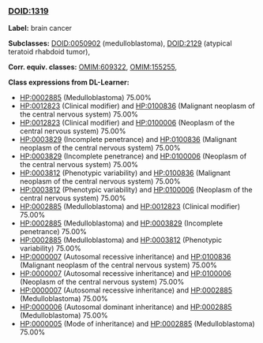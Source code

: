 
### [DOID:1319](http://purl.obolibrary.org/obo/DOID_1319)
**Label:** brain cancer

**Subclasses:** [DOID:0050902](http://purl.obolibrary.org/obo/DOID_0050902) (medulloblastoma), [DOID:2129](http://purl.obolibrary.org/obo/DOID_2129) (atypical teratoid rhabdoid tumor), 

**Corr. equiv. classes:** [OMIM:609322](http://purl.obolibrary.org/obo/OMIM_609322), [OMIM:155255](http://purl.obolibrary.org/obo/OMIM_155255), 

**Class expressions from DL-Learner:**

- [HP:0002885](http://purl.obolibrary.org/obo/HP_0002885) (Medulloblastoma) 75.00%
- [HP:0012823](http://purl.obolibrary.org/obo/HP_0012823) (Clinical modifier) and [HP:0100836](http://purl.obolibrary.org/obo/HP_0100836) (Malignant neoplasm of the central nervous system) 75.00%
- [HP:0012823](http://purl.obolibrary.org/obo/HP_0012823) (Clinical modifier) and [HP:0100006](http://purl.obolibrary.org/obo/HP_0100006) (Neoplasm of the central nervous system) 75.00%
- [HP:0003829](http://purl.obolibrary.org/obo/HP_0003829) (Incomplete penetrance) and [HP:0100836](http://purl.obolibrary.org/obo/HP_0100836) (Malignant neoplasm of the central nervous system) 75.00%
- [HP:0003829](http://purl.obolibrary.org/obo/HP_0003829) (Incomplete penetrance) and [HP:0100006](http://purl.obolibrary.org/obo/HP_0100006) (Neoplasm of the central nervous system) 75.00%
- [HP:0003812](http://purl.obolibrary.org/obo/HP_0003812) (Phenotypic variability) and [HP:0100836](http://purl.obolibrary.org/obo/HP_0100836) (Malignant neoplasm of the central nervous system) 75.00%
- [HP:0003812](http://purl.obolibrary.org/obo/HP_0003812) (Phenotypic variability) and [HP:0100006](http://purl.obolibrary.org/obo/HP_0100006) (Neoplasm of the central nervous system) 75.00%
- [HP:0002885](http://purl.obolibrary.org/obo/HP_0002885) (Medulloblastoma) and [HP:0012823](http://purl.obolibrary.org/obo/HP_0012823) (Clinical modifier) 75.00%
- [HP:0002885](http://purl.obolibrary.org/obo/HP_0002885) (Medulloblastoma) and [HP:0003829](http://purl.obolibrary.org/obo/HP_0003829) (Incomplete penetrance) 75.00%
- [HP:0002885](http://purl.obolibrary.org/obo/HP_0002885) (Medulloblastoma) and [HP:0003812](http://purl.obolibrary.org/obo/HP_0003812) (Phenotypic variability) 75.00%
- [HP:0000007](http://purl.obolibrary.org/obo/HP_0000007) (Autosomal recessive inheritance) and [HP:0100836](http://purl.obolibrary.org/obo/HP_0100836) (Malignant neoplasm of the central nervous system) 75.00%
- [HP:0000007](http://purl.obolibrary.org/obo/HP_0000007) (Autosomal recessive inheritance) and [HP:0100006](http://purl.obolibrary.org/obo/HP_0100006) (Neoplasm of the central nervous system) 75.00%
- [HP:0000007](http://purl.obolibrary.org/obo/HP_0000007) (Autosomal recessive inheritance) and [HP:0002885](http://purl.obolibrary.org/obo/HP_0002885) (Medulloblastoma) 75.00%
- [HP:0000006](http://purl.obolibrary.org/obo/HP_0000006) (Autosomal dominant inheritance) and [HP:0002885](http://purl.obolibrary.org/obo/HP_0002885) (Medulloblastoma) 75.00%
- [HP:0000005](http://purl.obolibrary.org/obo/HP_0000005) (Mode of inheritance) and [HP:0002885](http://purl.obolibrary.org/obo/HP_0002885) (Medulloblastoma) 75.00%


